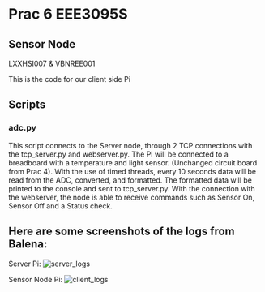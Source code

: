 # Prac 6 EEE3095S
## Sensor Node ##
LXXHSI007 & VBNREE001

This is the code for our client side Pi

## Scripts ##
### adc.py ###
This script connects to the Server node, through 2 TCP connections with the tcp_server.py and webserver.py.
The Pi will be connected to a breadboard with a temperature and light sensor. (Unchanged circuit board from Prac 4).
With the use of timed threads, every 10 seconds data will be read from the ADC, converted, and formatted. The formatted data will be printed to the console and sent to tcp_server.py.
With the connection with the webserver, the node is able to receive commands such as Sensor On, Sensor Off and a Status check.


## Here are some screenshots of the logs from Balena: ##
Server Pi:
![server_logs](https://user-images.githubusercontent.com/53212860/140182339-c578249c-edb5-4548-80e4-2d5ad15a21f8.png)

Sensor Node Pi:
![client_logs](https://user-images.githubusercontent.com/53212860/140182363-d8ccdf27-51f5-4c0d-a0bb-c5c96611d2aa.png)
